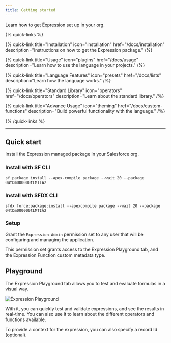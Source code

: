 ```yaml
---
title: Getting started
---
```


Learn how to get Expression set up in your org.

{% quick-links %}

{% quick-link title="Installation" icon="installation" href="/docs/installation" description="Instructions on how to get the Expression package." /%}

{% quick-link title="Usage" icon="plugins" href="/docs/usage" description="Learn how to use the language in your projects." /%}

{% quick-link title="Language Features" icon="presets" href="/docs/lists" description="Learn how the language works." /%}

{% quick-link title="Standard Library" icon="operators" href="/docs/operators" description="Learn about the standard library." /%}

{% quick-link title="Advance Usage" icon="theming" href="/docs/custom-functions" description="Build powerful functionality with the language." /%}

{% /quick-links %}

---

## Quick start

Install the Expression managed package in your Salesforce org.

### Install with SF CLI

```shell
sf package install --apex-compile package --wait 20 --package 04tDm000000tLMTIA2
```

### Install with SFDX CLI

```shell
sfdx force:package:install --apexcompile package --wait 20 --package 04tDm000000tLMTIA2
```

### Setup

Grant the `Expression Admin` permission set to any user that will be configuring and
managing the application.

This permission set grants access to the Expression Playground tab, and the Expression
Function custom metadata type.

## Playground

The Expression Playground tab allows you to test and evaluate formulas in a
visual way.

![Expression Playground](./expression-playground.png)

With it, you can quickly test and validate expressions, and see the results
in real-time. You can also use it to learn about the different operators and
functions available.

To provide a context for the expression, you can also specify a record Id (optional).
